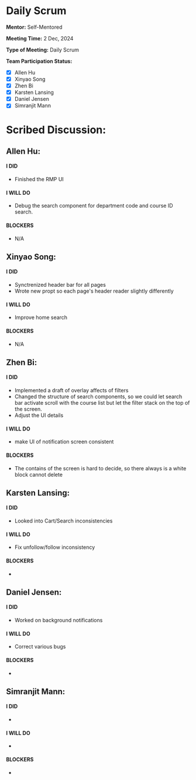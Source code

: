 # Daily Scrum

**Mentor:** Self-Mentored

**Meeting Time:** 2 Dec, 2024

**Type of Meeting:** Daily Scrum

**Team Participation Status:** 
- [x] Allen Hu 
- [x] Xinyao Song 
- [x] Zhen Bi 
- [x] Karsten Lansing 
- [x] Daniel Jensen 
- [x] Simranjit Mann 

# **Scribed Discussion:**

## **Allen Hu:**  
#### **I DID**  
- Finished the RMP UI

#### **I WILL DO**  
- Debug the search component for department code and course ID search. 

#### **BLOCKERS**  
- N/A

## **Xinyao Song:**  
#### **I DID**  
- Synctrenized header bar for all pages
- Wrote new propt so each page's header reader slightly differently

#### **I WILL DO**  
- Improve home search 

#### **BLOCKERS**  
- N/A

## **Zhen Bi:**  
#### **I DID**  
- Implemented a draft of overlay affects of filters
- Changed the structure of search components, so we could let search bar activate scroll with the course list but let the filter stack on the top of the screen.
- Adjust the UI details

#### **I WILL DO**  
- make UI of notification screen consistent

#### **BLOCKERS**  
- The contains of the screen is hard to decide, so there always is a white block cannot delete

## **Karsten Lansing:**  
#### **I DID**  
- Looked into Cart/Search inconsistencies 

#### **I WILL DO**  
- Fix unfollow/follow inconsistency 

#### **BLOCKERS**  
- 

## **Daniel Jensen:**  
#### **I DID**  
- Worked on background notifications

#### **I WILL DO**  
- Correct various bugs

#### **BLOCKERS**  
-

## **Simranjit Mann:**  
#### **I DID**  
- 

#### **I WILL DO**  
- 

#### **BLOCKERS**  
-
